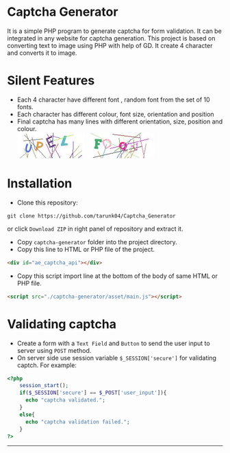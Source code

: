Captcha Generator
=================

It is a simple PHP program to generate captcha for form validation. It can be integrated in any website for captcha generation. This project is based on converting text to image using PHP with help of GD. It create 4 character and converts it to image.

Silent Features 
================
* Each 4 character have different font , random font from the set of 10 fonts. 
* Each character has different colour, font size, orientation and position 
* Final captcha has many lines with different orientation, size, position and colour.<br>
![g](/screenshot/img0.png)  ![g](/screenshot/img1.png)

Installation
================
* Clone this repository:  
```console
git clone https://github.com/tarunk04/Captcha_Generator
```
or click `Download ZIP` in right panel of repository and extract it.
* Copy `captcha-generator` folder into the project directory.
* Copy this line to HTML or PHP file of the project.
```html
<div id="ae_captcha_api"></div>
```
* Copy this script import line at the bottom of the body of same HTML or PHP file.
```html
<script src="./captcha-generator/asset/main.js"></script>
```
Validating captcha 
===================
* Create a form with a `Text Field` and `Button` to send the user input to server using `POST` method.
* On server side use session variable `$_SESSION['secure']` for validating captch. For example:
```php
<?php 
	session_start();
	if($_SESSION['secure'] == $_POST['user_input']){
	  echo "captcha validated.";
	} 
	else{
	  echo "captcha validation failed.";
	}
?>
```
---------------------------------------------
